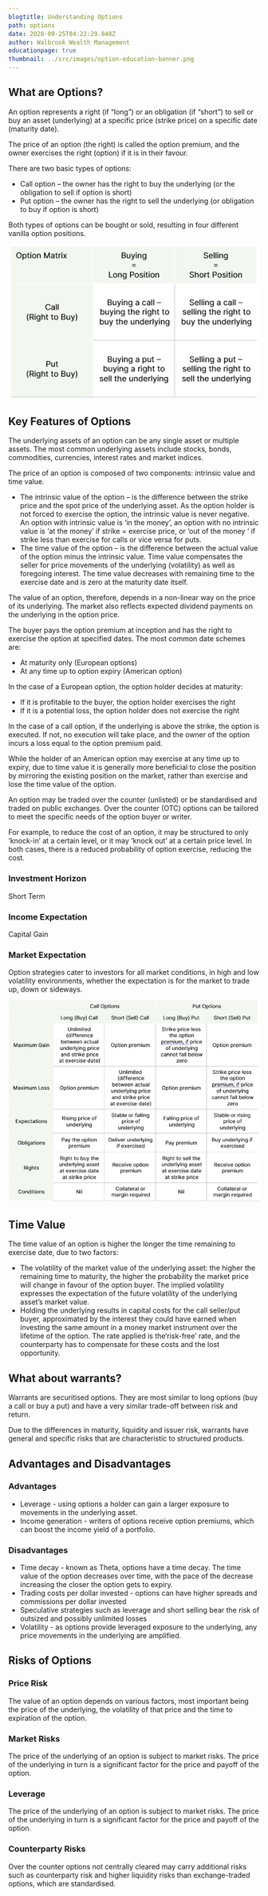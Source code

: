 ```yaml
---
blogtitle: Understanding Options
path: options
date: 2020-09-25T04:22:29.848Z
author: Walbrook Wealth Management
educationpage: true
thumbnail: ../src/images/option-education-banner.png
---
```

## What are Options?

An option represents a right (if “long”) or an obligation (if “short”) to sell or buy an asset (underlying) at a specific price (strike price) on a specific date (maturity date).

The price of an option (the right) is called the option premium, and the owner exercises the right (option) if it is in their favour.

There are two basic types of options:

* Call option – the owner has the right to buy the underlying (or the obligation to sell if option is short)
* Put option – the owner has the right to sell the underlying (or obligation to buy if option is short)

Both types of options can be bought or sold, resulting in four different vanilla option positions.

![Option Matrix](../src/images/option-matrix-table.png "Option Matrix")

## **Key Features of Options**

The underlying assets of an option can be any single asset or multiple assets. The most common underlying assets include stocks, bonds, commodities, currencies, interest rates and market indices.

The price of an option is composed of two components: intrinsic value and time value.

* The intrinsic value of the option – is the difference between the strike price and the spot price of the underlying asset. As the option holder is not forced to exercise the option, the intrinsic value is never negative. An option with intrinsic value is ‘in the money’, an option with no intrinsic value is ‘at the money’ if strike = exercise price, or ‘out of the money ‘ if strike less than exercise for calls or vice versa for puts.
* The time value of the option – is the difference between the actual value of the option minus the intrinsic value. Time value compensates the seller for price movements of the underlying (volatility) as well as foregoing interest. The time value decreases with remaining time to the exercise date and is zero at the maturity date itself.

The value of an option, therefore, depends in a non-linear way on the price of its underlying. The market also reflects expected dividend payments on the underlying in the option price.

The buyer pays the option premium at inception and has the right to exercise the option at specified dates. The most common date schemes are:

* At maturity only (European options)
* At any time up to option expiry (American option)

In the case of a European option, the option holder decides at maturity:

* If it is profitable to the buyer, the option holder exercises the right
* If it is a potential loss, the option holder does not exercise the right

In the case of a call option, if the underlying is above the strike, the option is executed. If not, no execution will take place, and the owner of the option incurs a loss equal to the option premium paid.

While the holder of an American option may exercise at any time up to expiry, due to time value it is generally more beneficial to close the position by mirroring the existing position on the market, rather than exercise and lose the time value of the option.

An option may be traded over the counter (unlisted) or be standardised and traded on public exchanges. Over the counter (OTC) options can be tailored to meet the specific needs of the option buyer or writer.

For example, to reduce the cost of an option, it may be structured to only ‘knock-in’ at a certain level, or it may ‘knock out’ at a certain price level. In both cases, there is a reduced probability of option exercise, reducing the cost.

### Investment Horizon

Short Term

### Income Expectation

Capital Gain

### Market Expectation

Option strategies cater to investors for all market conditions, in high and low volatility environments, whether the expectation is for the market to trade up, down or sideways.

![Long Short Matrix](../src/images/option-long-short-matrix.png "Long Short Matrix")

## Time Value

The time value of an option is higher the longer the time remaining to exercise date, due to two factors:

* The volatility of the market value of the underlying asset: the higher the remaining time to maturity, the higher the probability the market price will change in favour of the option buyer. The implied volatility expresses the expectation of the future volatility of the underlying asset’s market value.
* Holding the underlying results in capital costs for the call seller/put buyer, approximated by the interest they could have earned when investing the same amount in a money market instrument over the lifetime of the option. The rate applied is the‘risk-free’ rate, and the counterparty has to compensate for these costs and the lost opportunity.

## What about warrants?

Warrants are securitised options. They are most similar to long options (buy a call or buy a put) and have a very similar trade-off between risk and return.

Due to the differences in maturity, liquidity and issuer risk, warrants have general and specific risks that are characteristic to structured products.

## Advantages and Disadvantages

### Advantages

* Leverage - using options a holder can gain a larger exposure to movements in the underlying asset.
* Income generation - writers of options receive option premiums, which can boost the income yield of a portfolio.

### Disadvantages

* Time decay - known as Theta, options have a time decay. The time value of the option decreases over time, with the pace of the decrease increasing the closer the option gets to expiry.
* Trading costs per dollar invested - options can have higher spreads and commissions per dollar invested
* Speculative strategies such as leverage and short selling bear the risk of outsized and possibly unlimited losses
* Volatility - as options provide leveraged exposure to the underlying, any price movements in the underlying are amplified.

## Risks of Options

### Price Risk

The value of an option depends on various factors, most important being the price of the underlying, the volatility of that price and the time to expiration of the option.

### Market Risks

The price of the underlying of an option is subject to market risks. The price of the underlying in turn is a significant factor for the price and payoff of the option.

### Leverage

The price of the underlying of an option is subject to market risks. The price of the underlying in turn is a significant factor for the price and payoff of the option.

### Counterparty Risks

Over the counter options not centrally cleared may carry additional risks such as counterparty risk and higher liquidity risks than exchange-traded options, which are standardised.
